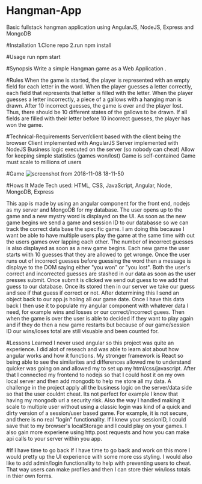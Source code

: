 # Hangman-App
Basic fullstack hangman application using AngularJS, NodeJS, Express and MongoDB

#Installation
1.Clone repo
2.run npm install

#Usage
run npm start

#Synopsis 
Write a simple Hangman game as a Web Application .

#Rules
When the game is started, the player is represented with an empty field for each letter in the word.
When the player guesses a letter correctly, each field that represents that letter is filled with the letter.
When the player guesses a letter incorrectly, a piece of a gallows with a hanging man is drawn.
After 10 incorrect guesses, the game is over and the player lost.
Thus, there should be 10 different states of the gallows to be drawn.
If all fields are filled with their letter before 10 incorrect guesses, the player has won the game.

#Technical-Requirements
Server/client based with the client being the browser
Client implemented with AngularJS
Server implemented with NodeJS
Business logic executed on the server (so nobody can cheat)
Allow for keeping simple statistics (games won/lost)
Game is self-contained
Game must scale to millions of users

#Game 
![screenshot from 2018-11-08 18-11-50](https://user-images.githubusercontent.com/36242561/48233075-e2ca5f80-e381-11e8-96cd-bfa0d46b87b1.png)

#Hows It Made
Tech used: HTML, CSS, JavaScript, Angular, Node, MongoDB, Express

This app is made by using an angular component for the front end, nodejs as my server and MongoDB for my database.
The user opens up to the game and a new mystry word is displayed on the UI. As soon as the new game begins we send a game and session ID to our databasse so we can track the correct data base the specific game.
I am doing this because I want be able to have multiple users play the game at the same time with out the users games over lapping each other.
The number of incorrect guesses is also displayed as soon as a new game begins. Each new game the user starts wiith 10 guesses that they are allowed to get wronge.
Once the user runs out of incorrect guesses before guessing the word then a message is displaye to the DOM saying either "you won" or "you lost".
Both the user's correct and incorrected guesses are stashed in our data as soon as the user presses submit. Once submit is clicked we send out guess to we add that guess to our database.
Once its stored then in our server we take our guess and see if that guess if correct or not. After determining this I send an object back to our app.js holing all our game date.
Once I have this data back I then use it to populate my angular component with whatever data I need, for example wins and losses or our correct/incorrect guees. 
Then when the game is over the user is able to decided if they want to play again and if they do then a new game restarts but because of our game/session ID our wins/loses total are still visuable and been counted for.

#Lessons Learned
I never used angular so this project was quite an experience. I did alot of reseach and was able to learn alot about how angular works and how it functions.
My stronger framework is React so being able to see the similarites and differences allowed me to understand quicker was going on and allowed my to set up my html/css/javascript.
After that I connected my frontend to nodejs so that I could host it on my own local server and then add mongodb to help me store all my data. 
A challenge in the project apply all the business logic on the server/data side so that the user couldnt cheat. Its not perfect for example I know that having my mongodb url 
a security risk. Also the way I handled making it scale to multiple user without using a classic login was kind of a quick and dirty version of a session/user based game. 
For example, it is not secure, and there is no real "login" functionality. If I knew your sessionID, I could save that to my browser's localStorage and I could play on your games.
I also gain more experiene using http.post requests and how you can make api calls to your server within you app.

#If I have time to go back
If I have time to go back and work on this more I would pretty up the UI experience with some more css styling. 
I would also like to add admin/login functionality to help with preventing users to cheat. That way users can make profiles and then I can store thier win/loss totals in thier own forms.

